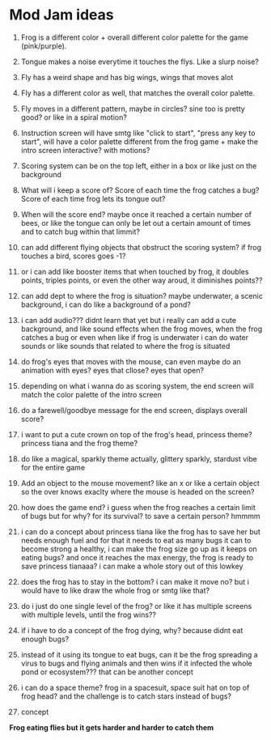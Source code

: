 # Mod Jam ideas

1. Frog is a different color + overall different color palette for the game (pink/purple).

2. Tongue makes a noise everytime it touches the flys. Like a slurp noise?

3. Fly has a weird shape and has big wings, wings that moves alot

4. Fly has a different color as well, that matches the overall color palette.

5. Fly moves in a different pattern, maybe in circles? sine too is pretty good? or like in a spiral motion?

6. Instruction screen will have smtg like "click to start", "press any key to start", will have a color palette different from the frog game + make the intro screen interactive? with motions?

6. Scoring system can be on the top left, either in a box or like just on the background

7. What will i keep a score of? Score of each time the frog catches a bug? Score of each time frog lets its tongue out? 

8. When will the score end? maybe once it reached a certain number of bees, or like the tongue can only be let out a certain amount of times and to catch bug within that limmit?

9. can add different flying objects that obstruct the scoring system? if frog touches a bird, scores goes -1?

10. or i can add like booster items that when touched by frog, it doubles points, triples points, or even the other way aroud, it diminishes points??

11. can add dept to where the frog is situation? maybe underwater, a scenic background, i can do like a background of a pond?

12. i can add audio??? didnt learn that yet but i really can add a cute background, and like sound effects when the frog moves, when the frog catches a bug or even when like if frog is underwater i can do water sounds or like sounds that related to where the frog is situated

13. do frog's eyes that moves with the mouse, can even maybe do an animation with eyes? eyes that cllose? eyes that open? 

14. depending on what i wanna do as scoring system, the end screen will match the color palette of the intro screen

15. do a farewell/goodbye message for the end screen, displays overall score?

16. i want to put a cute crown on top of the frog's head, princess theme? princess tiana and the frog theme?

17. do like a magical, sparkly theme actually, glittery sparkly, stardust vibe for the entire game

18. Add an object to the mouse movement? like an x or like a certain object so the over knows exaclty where the mouse is headed on the screen?

19. how does the game end? i guess when the frog reaches a certain limit of bugs but for why? for its survival? to save a certain person? hmmmm

20. i can do a concept about princess tiana like the frog has to save her but needs enough fuel and for that it needs to eat as many bugs it can to become strong a healthy, i can make the frog size go up as it keeps on eating bugs? and once it reaches the max energy, the frog is ready to save princess tianaaa? i can make a whole story out of this lowkey

21. does the frog has to stay in the bottom? i can make it move no? but i would have to like draw the whole frog or smtg like that?

22. do i just do one single level of the frog? or like it has multiple screens with multiple levels, until the frog wins??

23. if i have to do a concept of the frog dying, why? because didnt eat enough bugs?

24. instead of it using its tongue to eat bugs, can it be the frog spreading a virus to bugs and flying animals and then wins if it infected the whole pond or ecosystem??? that can be another concept

25. i can do a space theme? frog in a spacesuit, space suit hat on top of frog head? and the challenge is to catch stars instead of bugs?

26. concept 




**Frog eating flies but it gets harder and harder to catch them**
